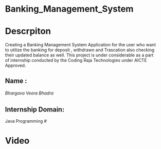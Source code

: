# Banking_Management_System

<h1>Descrpiton </h1>
Creating a Banking Management System Application for the user who want to utilize the banking for deposit , withdrawn and Trascation also checking their updated balance as well. This project is under considerable as a part of internship conducted by the Coding Raja Technologies  under AICTE Approved.

<h2>Name : </h2> <h6>Bhargava Veera Bhadra</h6>
<h2>Internship Domain: </h2> Java Programming
#<h1>Video</h1>
